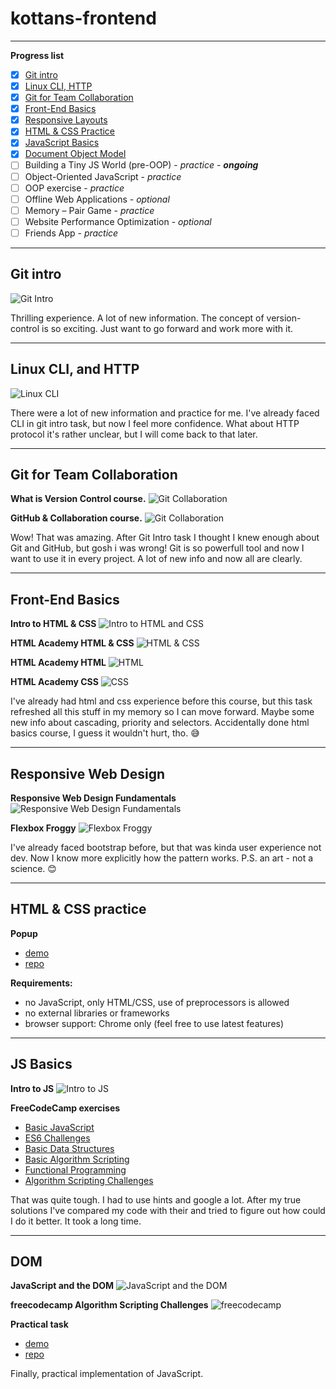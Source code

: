 # kottans-frontend

***

**Progress list**

- [x] [Git intro](#git-intro)
- [x] [Linux CLI, HTTP](#linux-cli,-http)
- [x] [Git for Team Collaboration](#git-for-team-collaboration)
- [x] [Front-End Basics](#front-end-basics)
- [x] [Responsive Layouts](#responsive-layouts)
- [x] [HTML & CSS Practice](#html-&-css-practice)
- [x] [JavaScript Basics](#javaScript-basics)
- [x] [Document Object Model](#document-object-model)
- [ ] Building a Tiny JS World (pre-OOP) - *practice* - ***ongoing***
- [ ] Object-Oriented JavaScript - *practice*
- [ ] OOP exercise - *practice*
- [ ] Offline Web Applications - *optional*
- [ ] Memory – Pair Game - *practice*
- [ ] Website Performance Optimization - *optional*
- [ ] Friends App - *practice*
***

## Git intro


![Git Intro](https://github.com/Menchynskyi/kottans-frontend/blob/master/task_git_intro/git_intro.JPG "Git and GitHub")

Thrilling experience. A lot of new information. The concept of version-control is so exciting. Just want to go forward and work more with it.
***

## Linux CLI, and HTTP


![Linux CLI](https://raw.githubusercontent.com/Menchynskyi/kottans-frontend/master/task_linux_cli/task_linux_cli.JPG "Learn the Command Line")

There were a lot of new information and practice for me. I've already faced CLI in git intro task, but now  I feel more confidence. What about HTTP protocol it's rather unclear, but I will come back to that later.
***

## Git for Team Collaboration


**What is Version Control course.**
![Git Collaboration](https://github.com/Menchynskyi/kottans-frontend/blob/master/task_git_collaboration/what_is_version_control.JPG "What is version control")

**GitHub & Collaboration course.**
![Git Collaboration](https://github.com/Menchynskyi/kottans-frontend/blob/master/task_git_collaboration/github_collaboration.JPG "GitHub & Collaboration")

Wow! That was amazing. After Git Intro task I thought I knew enough about Git and GitHub, but gosh i was wrong! Git is so powerfull tool and now I want to use it in every project. A lot of new info and now all are clearly.
***

## Front-End Basics


**Intro to HTML & CSS**
![Intro to HTML and CSS](https://github.com/Menchynskyi/kottans-frontend/blob/master/task_html_css_intro/intro_to_html_and_css.JPG "Intro to HTML and CSS")

**HTML Academy HTML & CSS**
![HTML & CSS](https://github.com/Menchynskyi/kottans-frontend/blob/master/task_html_css_intro/html_academy_1.JPG "HTML & CSS")

**HTML Academy HTML**
![HTML](https://github.com/Menchynskyi/kottans-frontend/blob/master/task_html_css_intro/html_academy_2.JPG "HTML")

**HTML Academy CSS**
![CSS](https://github.com/Menchynskyi/kottans-frontend/blob/master/task_html_css_intro/html_academy_3.JPG "CSS")

I've already had html and css experience before this course, but this task refreshed all this stuff in my memory so I can move forward. Maybe some new info about cascading, priority and selectors. Accidentally done html basics course, I guess it wouldn't hurt, tho. 😅
***

## Responsive Web Design


**Responsive Web Design Fundamentals**
![Responsive Web Design Fundamentals](https://github.com/Menchynskyi/kottans-frontend/blob/master/task_responsive_web_design/responsive_web_design_fundamentals.JPG "Responsive")

**Flexbox Froggy**
![Flexbox Froggy](https://github.com/Menchynskyi/kottans-frontend/blob/master/task_responsive_web_design/flexbox_froggy.JPG "Flexbox Froggy")

I've already faced bootstrap before, but that was kinda user experience not dev. Now I know more explicitly how the pattern works. P.S. an art - not a science. 😊
***

## HTML & CSS practice


**Popup**
* [demo](https://menchynskyi.github.io/popup-html-css/)
* [repo](https://github.com/Menchynskyi/popup-html-css)

**Requirements:**
* no JavaScript, only HTML/CSS, use of preprocessors is allowed
* no external libraries or frameworks
* browser support: Chrome only (feel free to use latest features)
***

## JS Basics


**Intro to JS**
![Intro to JS](https://github.com/Menchynskyi/kottans-frontend/blob/master/task_js_basics/intro_to_js.JPG "Intro to JS")

**FreeCodeCamp exercises**
* [Basic JavaScript](https://github.com/Menchynskyi/kottans-frontend/blob/master/task_js_basics/basic_javascript.PNG)
* [ES6 Challenges](https://github.com/Menchynskyi/kottans-frontend/blob/master/task_js_basics/es6_challenges.jpg)
* [Basic Data Structures](https://github.com/Menchynskyi/kottans-frontend/blob/master/task_js_basics/basic_data_structures.jpg)
* [Basic Algorithm Scripting](https://github.com/Menchynskyi/kottans-frontend/blob/master/task_js_basics/basic_algorithm_scripting.jpg)
* [Functional Programming](https://github.com/Menchynskyi/kottans-frontend/blob/master/task_js_basics/functional_programming.jpg)
* [Algorithm Scripting Challenges](https://github.com/Menchynskyi/kottans-frontend/blob/master/task_js_basics/algorithm_scripting_challenges.jpg)

That was quite tough. I had to use hints and google a lot. After my true solutions I've compared my code with their and tried to figure out how could I do it better. It took a long time.
***

## DOM


**JavaScript and the DOM**
![JavaScript and the DOM](https://github.com/Menchynskyi/kottans-frontend/blob/master/task_js_dom/javascript_and_the_dom.jpg "JavaScript and the DOM")

**freecodecamp Algorithm Scripting Challenges**
![freecodecamp](https://github.com/Menchynskyi/kottans-frontend/blob/master/task_js_dom/freecodecamp_algorithm_scripting_challenges.jpg "freecodecamp")

**Practical task**
* [demo](https://menchynskyi.github.io/interactive-side-menu/)
* [repo](https://github.com/Menchynskyi/interactive-side-menu)

Finally, practical implementation of JavaScript.